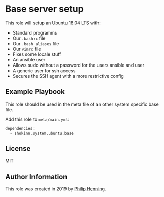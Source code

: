 Base server setup
=================

This role will setup an Ubuntu 18.04 LTS with:
- Standard programms
- Our `.bashrc` file
- Our `.bash_aliases` file
- Our `vimrc` file
- Fixes some locale stuff
- An ansible user
- Allows sudo without a password for the users ansible and user
- A generic user for ssh access
- Secures the SSH agent with a more restrictive config

Example Playbook
----------------

This role should be used in the meta file of an other system specific base file.

Add this role to `meta/main.yml`:

	dependencies: 
	  - shokinn.system.ubuntu.base

License
-------

MIT

Author Information
------------------

This role was created in 2019 by [Philip Henning](https://pphg.tech).
